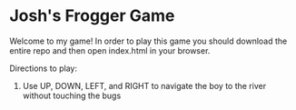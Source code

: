 Josh's Frogger Game
===============================
Welcome to my game! 
In order to play this game you should download the entire repo and then open index.html in your browser. 

Directions to play: 
1. Use UP, DOWN, LEFT, and RIGHT to navigate the boy to the river without touching the bugs
